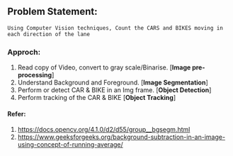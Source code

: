 ## Problem Statement:
    Using Computer Vision techniques, Count the CARS and BIKES moving in each direction of the lane

### Approch:
1. Read copy of Video, convert to gray scale/Binarise. [**Image pre-processing**]
2. Understand Background and Foreground. [**Image Segmentation**]
3. Perform or detect CAR & BIKE in an Img frame. [**Object Detection**]
4. Perform tracking of the CAR & BIKE [**Object Tracking**] 


#### Refer:
1. https://docs.opencv.org/4.1.0/d2/d55/group__bgsegm.html
2. https://www.geeksforgeeks.org/background-subtraction-in-an-image-using-concept-of-running-average/